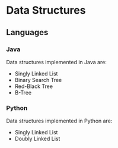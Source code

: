 # Data Structures

## Languages

### Java
Data structures implemented in Java are:
- Singly Linked List
- Binary Search Tree
- Red-Black Tree
- B-Tree

### Python
Data structures implemented in Python are:
- Singly Linked List
- Doubly Linked List
